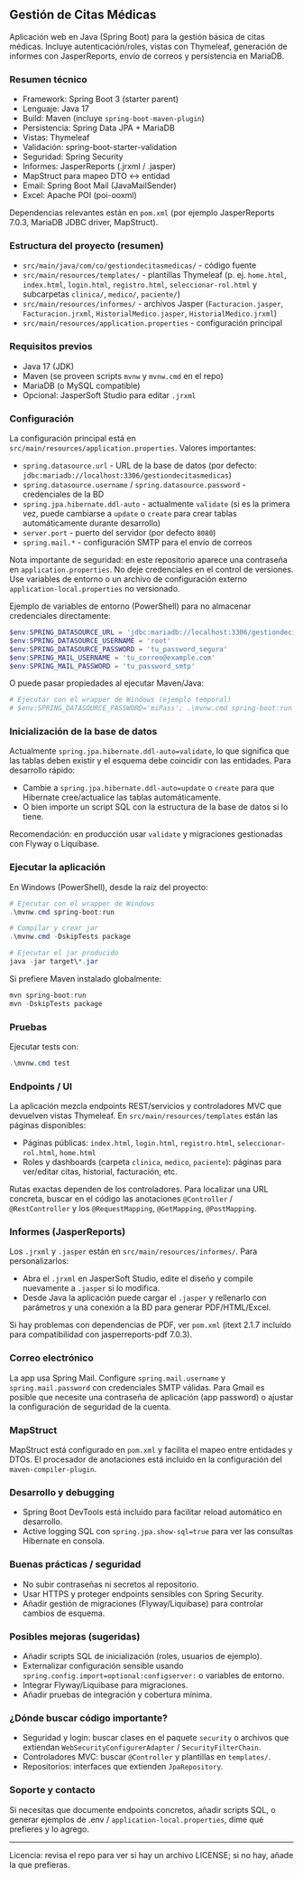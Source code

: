 ## Gestión de Citas Médicas

Aplicación web en Java (Spring Boot) para la gestión básica de citas médicas. Incluye autenticación/roles, vistas con Thymeleaf, generación de informes con JasperReports, envío de correos y persistencia en MariaDB.

### Resumen técnico

- Framework: Spring Boot 3 (starter parent)
- Lenguaje: Java 17
- Build: Maven (incluye `spring-boot-maven-plugin`)
- Persistencia: Spring Data JPA + MariaDB
- Vistas: Thymeleaf
- Validación: spring-boot-starter-validation
- Seguridad: Spring Security
- Informes: JasperReports (.jrxml / .jasper)
- MapStruct para mapeo DTO <-> entidad
- Email: Spring Boot Mail (JavaMailSender)
- Excel: Apache POI (poi-ooxml)

Dependencias relevantes están en `pom.xml` (por ejemplo JasperReports 7.0.3, MariaDB JDBC driver, MapStruct).

### Estructura del proyecto (resumen)

- `src/main/java/com/co/gestiondecitasmedicas/` - código fuente
- `src/main/resources/templates/` - plantillas Thymeleaf (p. ej. `home.html`, `index.html`, `login.html`, `registro.html`, `seleccionar-rol.html` y subcarpetas `clinica/`, `medico/`, `paciente/`)
- `src/main/resources/informes/` - archivos Jasper (`Facturacion.jasper`, `Facturacion.jrxml`, `HistorialMedico.jasper`, `HistorialMedico.jrxml`)
- `src/main/resources/application.properties` - configuración principal

### Requisitos previos

- Java 17 (JDK)
- Maven (se proveen scripts `mvnw` y `mvnw.cmd` en el repo)
- MariaDB (o MySQL compatible)
- Opcional: JasperSoft Studio para editar `.jrxml`

### Configuración

La configuración principal está en `src/main/resources/application.properties`. Valores importantes:

- `spring.datasource.url` - URL de la base de datos (por defecto: `jdbc:mariadb://localhost:3306/gestiondecitasmedicas`)
- `spring.datasource.username` / `spring.datasource.password` - credenciales de la BD
- `spring.jpa.hibernate.ddl-auto` - actualmente `validate` (si es la primera vez, puede cambiarse a `update` o `create` para crear tablas automáticamente durante desarrollo)
- `server.port` - puerto del servidor (por defecto `8080`)
- `spring.mail.*` - configuración SMTP para el envío de correos

Nota importante de seguridad: en este repositorio aparece una contraseña en `application.properties`. No deje credenciales en el control de versiones. Use variables de entorno o un archivo de configuración externo `application-local.properties` no versionado.

Ejemplo de variables de entorno (PowerShell) para no almacenar credenciales directamente:

```powershell
$env:SPRING_DATASOURCE_URL = 'jdbc:mariadb://localhost:3306/gestiondecitasmedicas'
$env:SPRING_DATASOURCE_USERNAME = 'root'
$env:SPRING_DATASOURCE_PASSWORD = 'tu_password_segura'
$env:SPRING_MAIL_USERNAME = 'tu_correo@example.com'
$env:SPRING_MAIL_PASSWORD = 'tu_password_smtp'
```

O puede pasar propiedades al ejecutar Maven/Java:

```powershell
# Ejecutar con el wrapper de Windows (ejemplo temporal)
# $env:SPRING_DATASOURCE_PASSWORD='miPass'; .\mvnw.cmd spring-boot:run
```

### Inicialización de la base de datos

Actualmente `spring.jpa.hibernate.ddl-auto=validate`, lo que significa que las tablas deben existir y el esquema debe coincidir con las entidades. Para desarrollo rápido:

- Cambie a `spring.jpa.hibernate.ddl-auto=update` o `create` para que Hibernate cree/actualice las tablas automáticamente.
- O bien importe un script SQL con la estructura de la base de datos si lo tiene.

Recomendación: en producción usar `validate` y migraciones gestionadas con Flyway o Liquibase.

### Ejecutar la aplicación

En Windows (PowerShell), desde la raíz del proyecto:

```powershell
# Ejecutar con el wrapper de Windows
.\mvnw.cmd spring-boot:run

# Compilar y crear jar
.\mvnw.cmd -DskipTests package

# Ejecutar el jar producido
java -jar target\*.jar
```

Si prefiere Maven instalado globalmente:

```powershell
mvn spring-boot:run
mvn -DskipTests package
```

### Pruebas

Ejecutar tests con:

```powershell
.\mvnw.cmd test
```

### Endpoints / UI

La aplicación mezcla endpoints REST/servicios y controladores MVC que devuelven vistas Thymeleaf. En `src/main/resources/templates` están las páginas disponibles:

- Páginas públicas: `index.html`, `login.html`, `registro.html`, `seleccionar-rol.html`, `home.html`
- Roles y dashboards (carpeta `clinica`, `medico`, `paciente`): páginas para ver/editar citas, historial, facturación, etc.

Rutas exactas dependen de los controladores. Para localizar una URL concreta, buscar en el código las anotaciones `@Controller` / `@RestController` y los `@RequestMapping`, `@GetMapping`, `@PostMapping`.

### Informes (JasperReports)

Los `.jrxml` y `.jasper` están en `src/main/resources/informes/`. Para personalizarlos:

- Abra el `.jrxml` en JasperSoft Studio, edite el diseño y compile nuevamente a `.jasper` si lo modifica.
- Desde Java la aplicación puede cargar el `.jasper` y rellenarlo con parámetros y una conexión a la BD para generar PDF/HTML/Excel.

Si hay problemas con dependencias de PDF, ver `pom.xml` (itext 2.1.7 incluído para compatibilidad con jasperreports-pdf 7.0.3).

### Correo electrónico

La app usa Spring Mail. Configure `spring.mail.username` y `spring.mail.password` con credenciales SMTP válidas. Para Gmail es posible que necesite una contraseña de aplicación (app password) o ajustar la configuración de seguridad de la cuenta.

### MapStruct

MapStruct está configurado en `pom.xml` y facilita el mapeo entre entidades y DTOs. El procesador de anotaciones está incluido en la configuración del `maven-compiler-plugin`.

### Desarrollo y debugging

- Spring Boot DevTools está incluido para facilitar reload automático en desarrollo.
- Active logging SQL con `spring.jpa.show-sql=true` para ver las consultas Hibernate en consola.

### Buenas prácticas / seguridad

- No subir contraseñas ni secretos al repositorio.
- Usar HTTPS y proteger endpoints sensibles con Spring Security.
- Añadir gestión de migraciones (Flyway/Liquibase) para controlar cambios de esquema.

### Posibles mejoras (sugeridas)

- Añadir scripts SQL de inicialización (roles, usuarios de ejemplo).
- Externalizar configuración sensible usando `spring.config.import=optional:configserver:` o variables de entorno.
- Integrar Flyway/Liquibase para migraciones.
- Añadir pruebas de integración y cobertura mínima.

### ¿Dónde buscar código importante?

- Seguridad y login: buscar clases en el paquete `security` o archivos que extiendan `WebSecurityConfigurerAdapter` / `SecurityFilterChain`.
- Controladores MVC: buscar `@Controller` y plantillas en `templates/`.
- Repositorios: interfaces que extienden `JpaRepository`.

### Soporte y contacto

Si necesitas que documente endpoints concretos, añadir scripts SQL, o generar ejemplos de .env / `application-local.properties`, dime qué prefieres y lo agrego.

---

Licencia: revisa el repo para ver si hay un archivo LICENSE; si no hay, añade la que prefieras.
